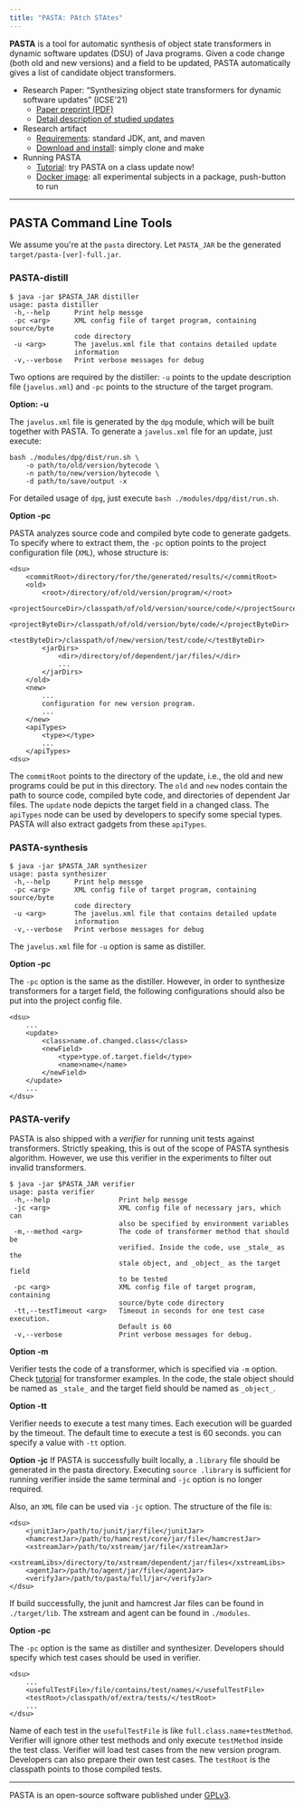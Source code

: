 ```yaml
---
title: "PASTA: PAtch STAtes"
---
```


**PASTA** is a tool for automatic synthesis of object state transformers in dynamic software updates (DSU) of Java programs. Given a code change (both old and new versions) and a field to be updated, PASTA automatically gives a list of candidate object transformers.

* Research Paper: “Synthesizing object state transformers for dynamic software updates” (ICSE'21)
    * [Paper preprint (PDF)](artifact/pasta-icse2021.pdf)
    * [Detail description of studied updates](results.html)
* Research artifact
    * [Requirements](artifact/REQUIREMENTS.html): standard JDK, ant, and maven
    * [Download and install](artifact/INSTALL.html): simply clone and make
* Running PASTA
    * [Tutorial](tutorial.html): try PASTA on a class update now!
    * [Docker image](docker.html): all experimental subjects in a package, push-button to run

----

## PASTA Command Line Tools

We assume you're at the `pasta` directory. Let `PASTA_JAR` be the generated `target/pasta-[ver]-full.jar`.

### PASTA-distill

```
$ java -jar $PASTA_JAR distiller
usage: pasta distiller
 -h,--help      Print help messge
 -pc <arg>      XML config file of target program, containing source/byte
                code directory
 -u <arg>       The javelus.xml file that contains detailed update
                information
 -v,--verbose   Print verbose messages for debug
```
Two options are required by the distiller: `-u` points to the update description file (`javelus.xml`) and `-pc` points to the structure of the target program. 

**Option: -u**

The `javelus.xml` file is generated by the `dpg` module, which will be built together with PASTA. To generate a `javelus.xml` file for an update, just execute:
```
bash ./modules/dpg/dist/run.sh \
    -o path/to/old/version/bytecode \
    -n path/to/new/version/bytecode \
    -d path/to/save/output -x
```
For detailed usage of `dpg`, just execute `bash ./modules/dpg/dist/run.sh`.

**Option -pc**

PASTA analyzes source code and compiled byte code to generate gadgets. To specify where to extract them, the `-pc` option points to the project configuration file (`XML`), whose structure is:
```
<dsu>
    <commitRoot>/directory/for/the/generated/results/</commitRoot>
    <old>
        <root>/directory/of/old/version/program/</root>
        <projectSourceDir>/classpath/of/old/version/source/code/</projectSourceDir>
        <projectByteDir>/classpath/of/old/version/byte/code/</projectByteDir>
        <testByteDir>/classpath/of/new/version/test/code/</testByteDir>
        <jarDirs>
            <dir>/directory/of/dependent/jar/files/</dir>
            ...
        </jarDirs>
    </old>
    <new>
        ...
        configuration for new version program.
        ...
    </new>
    <apiTypes>
        <type></type>
        ...
    </apiTypes>
<dsu>
```
The `commitRoot` points to the directory of the update, i.e., the old and new programs could be put in this directory. The `old` and `new` nodes contain the path to source code, compiled byte code, and directories of dependent Jar files. The `update` node depicts the target field in a changed class. The `apiTypes` node can be used by developers to specify some special types. PASTA will also extract gadgets from these `apiTypes`.

### PASTA-synthesis

```
$ java -jar $PASTA_JAR synthesizer
usage: pasta synthesizer
 -h,--help      Print help messge
 -pc <arg>      XML config file of target program, containing source/byte
                code directory
 -u <arg>       The javelus.xml file that contains detailed update
                information
 -v,--verbose   Print verbose messages for debug
```
The `javelus.xml` file for `-u` option is same as distiller. 

**Option -pc**

The `-pc` option is the same as the distiller. However, in order to synthesize transformers for a target field, the following configurations should also be put into the project config file.
```
<dsu>
    ...
    <update>
        <class>name.of.changed.class</class>
        <newField>
            <type>type.of.target.field</type>
            <name>name</name>
        </newField>
    </update>
    ...
</dsu>
```

### PASTA-verify

PASTA is also shipped with a *verifier* for running unit tests against transformers. Strictly speaking, this is out of the scope of PASTA synthesis algorithm. However, we use this verifier in the experiments to filter out invalid transformers.

```
$ java -jar $PASTA_JAR verifier
usage: pasta verifier
 -h,--help                 Print help messge
 -jc <arg>                 XML config file of necessary jars, which can
                           also be specified by environment variables
 -m,--method <arg>         The code of transformer method that should be
                           verified. Inside the code, use _stale_ as the
                           stale object, and _object_ as the target field
                           to be tested
 -pc <arg>                 XML config file of target program, containing
                           source/byte code directory
 -tt,--testTimeout <arg>   Timeout in seconds for one test case execution.
                           Default is 60
 -v,--verbose              Print verbose messages for debug.
```
**Option -m**

Verifier tests the code of a transformer, which is specified via `-m` option. Check [tutorial](tutorial.html) for transformer examples. In the code, the stale object should be named as `_stale_` and the target field should be named as `_object_`.

**Option -tt**

Verifier needs to execute a test many times. Each execution will be guarded by the timeout. The default time to execute a test is 60 seconds. you can specify a value with `-tt` option.

**Option -jc**
If PASTA is successfully built locally, a `.library` file should be generated in the pasta directory. Executing `source .library` is sufficient for running verifier inside the same terminal and `-jc` option is no longer required.

Also, an `XML` file can be used via `-jc` option. The structure of the file is:
```
<dsu>
    <junitJar>/path/to/junit/jar/file</junitJar>
    <hamcrestJar>/path/to/hamcrest/core/jar/file</hamcrestJar>
    <xstreamJar>/path/to/xstream/jar/file</xstreamJar>
    <xstreamLibs>/directory/to/xstream/dependent/jar/files</xstreamLibs>
    <agentJar>/path/to/agent/jar/file</agentJar>
    <verifyJar>/path/to/pasta/full/jar</verifyJar>
</dsu>
```
If build successfully, the junit and hamcrest Jar files can be found in `./target/lib`. 
The xstream and agent can be found in `./modules`.


**Option -pc**

The `-pc` option is the same as distiller and synthesizer. Developers should specify which test cases should be used in verifier.
```
<dsu>
    ...
    <usefulTestFile>/file/contains/test/names/</usefulTestFile>
    <testRoot>/classpath/of/extra/tests/</testRoot>
    ...
</dsu>
```
Name of each test in the `usefulTestFile` is like `full.class.name+testMethod`. Verifier will ignore other test methods and only execute `testMethod` inside the test class. Verifier will load test cases from the new version program. Developers can also prepare their own test cases. The `testRoot` is the classpath points to those compiled tests.

----

PASTA is an open-source software published under [GPLv3](artifact/LICENSE).

